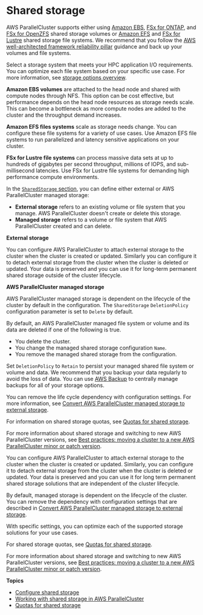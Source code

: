 # Shared storage<a name="shared-storage-quotas-integration-v3"></a>

AWS ParallelCluster supports either using [Amazon EBS](https://docs.aws.amazon.com/AWSEC2/latest/UserGuide/AmazonEBS.html), [FSx for ONTAP](https://docs.aws.amazon.com/fsx/latest/ONTAPGuide/what-is-fsx-ontap.html), and [FSx for OpenZFS](https://docs.aws.amazon.com/fsx/latest/OpenZFSGuide/what-is-fsx.html) shared storage volumes or [Amazon EFS](https://docs.aws.amazon.com/efs/latest/ug/whatisefs.html) and [FSx for Lustre](https://docs.aws.amazon.com/fsx/latest/LustreGuide/what-is.html) shared storage file systems\. We recommend that you follow the [AWS well\-architected framework reliability pillar](https://docs.aws.amazon.com/wellarchitected/latest/reliability-pillar/back-up-data.html) guidance and back up your volumes and file systems\.

Select a storage system that meets your HPC application I/O requirements\. You can optimize each file system based on your specific use case\. For more information, see [storage options overview](https://docs.aws.amazon.com/whitepapers/latest/aws-overview/storage-services.html)\.

**Amazon EBS volumes** are attached to the head node and shared with compute nodes through NFS\. This option can be cost effective, but performance depends on the head node resources as storage needs scale\. This can become a bottleneck as more compute nodes are added to the cluster and the throughput demand increases\.

**Amazon EFS files systems** scale as storage needs change\. You can configure these file systems for a variety of use cases\. Use Amazon EFS file systems to run parallelized and latency sensitive applications on your cluster\.

**FSx for Lustre file systems** can process massive data sets at up to hundreds of gigabytes per second throughput, millions of IOPS, and sub\-millisecond latencies\. Use FSx for Lustre file systems for demanding high performance compute environments\.

In the [`SharedStorage` section](SharedStorage-v3.md), you can define either external or AWS ParallelCluster managed storage:
+ **External storage** refers to an existing volume or file system that you manage\. AWS ParallelCluster doesn't create or delete this storage\.
+ **Managed storage** refers to a volume or file system that AWS ParallelCluster created and can delete\.

**External storage**

You can configure AWS ParallelCluster to attach external storage to the cluster when the cluster is created or updated\. Similarly you can configure it to detach external storage from the cluster when the cluster is deleted or updated\. Your data is preserved and you can use it for long\-term permanent shared storage outside of the cluster lifecycle\.

**AWS ParallelCluster managed storage**

AWS ParallelCluster managed storage is dependent on the lifecycle of the cluster by default in the configuration\. The `SharedStorage` `DeletionPolicy` configuration parameter is set to `Delete` by default\.

By default, an AWS ParallelCluster managed file system or volume and its data are deleted if one of the following is true\.
+ You delete the cluster\.
+ You change the managed shared storage configuration `Name`\.
+ You remove the managed shared storage from the configuration\.

Set `DeletionPolicy` to `Retain` to persist your managed shared file system or volume and data\. We recommend that you backup your data regularly to avoid the loss of data\. You can use [AWS Backup](https://docs.aws.amazon.com/aws-backup/latest/devguide/whatisbackup.html) to centrally manage backups for all of your storage options\.

You can remove the life cycle dependency with configuration settings\. For more information, see [Convert AWS ParallelCluster managed storage to external storage](shared-storage-conversion-v3.md)\.

For information on shared storage quotas, see [Quotas for shared storage](shared-storage-quotas-v3.md)\.

For more information about shared storage and switching to new AWS ParallelCluster versions, see [Best practices: moving a cluster to a new AWS ParallelCluster minor or patch version](best-practices-v3.md#best-practices-cluster-upgrades-v3)\.

You can configure AWS ParallelCluster to attach external storage to the cluster when the cluster is created or updated\. Similarly, you can configure it to detach external storage from the cluster when the cluster is deleted or updated\. Your data is preserved and you can use it for long term permanent shared storage solutions that are independent of the cluster lifecycle\.

By default, managed storage is dependent on the lifecycle of the cluster\. You can remove the dependency with configuration settings that are described in [Convert AWS ParallelCluster managed storage to external storage](shared-storage-conversion-v3.md)\.

With specific settings, you can optimize each of the supported storage solutions for your use cases\.

For shared storage quotas, see [Quotas for shared storage](shared-storage-quotas-v3.md)\.

For more information about shared storage and switching to new AWS ParallelCluster versions, see [Best practices: moving a cluster to a new AWS ParallelCluster minor or patch version](best-practices-v3.md#best-practices-cluster-upgrades-v3)\.

**Topics**
+ [Configure shared storage](shared-storage-config-ebs-efs-fsxlustre-v3.md)
+ [Working with shared storage in AWS ParallelCluster](shared-storage-considerations-v3.md)
+ [Quotas for shared storage](shared-storage-quotas-v3.md)